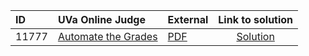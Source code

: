 | ID | UVa Online Judge | External | Link to solution |
|:---|:---|:---|:---:|
| 11777 | [Automate the Grades](https://onlinejudge.org/index.php?option=com_onlinejudge&Itemid=8&category=625&page=show_problem&problem=2877) | [PDF](https://onlinejudge.org/external/117/11777.pdf) | [Solution](https%3A//github.com/versenyi98/programming-contests/tree/master/UVa%20Online%20Judge/11777%2520-%2520Automate%2520the%2520Grades)|
